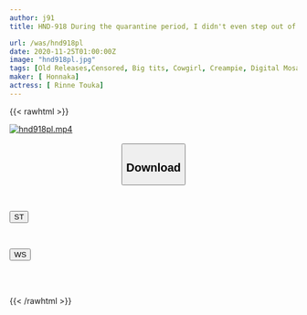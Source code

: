 ```yaml
---
author: j91
title: HND-918 During the quarantine period, I didn't even step out of my house... My big-breasted female boss made me a wet slut and had sex with her in creampies over and over again. Touka Rinne

url: /was/hnd918pl
date: 2020-11-25T01:00:00Z
image: "hnd918pl.jpg"
tags: [Old Releases,Censored, Big tits, Cowgirl, Creampie, Digital Mosaic, Handjob, Slut, Solowork]
maker: [ Honnaka]
actress: [ Rinne Touka]
---
```



{{< rawhtml >}}

<div class="video" data-videoid="4mr6paJl63iKjrD">
    <a href="javascript:;">
        <img src="/was/hnd918pl/hnd918pl.jpg" width="WIDTH" height="HEIGHT" alt="hnd918pl.mp4" loading="lazy">
    </a>
</div>

<script type="text/javascript" src="https://j91.asia/asset/on-demand-st.js"></script>

<br>
  <link rel="stylesheet" href="https://j91.asia/asset/bs5.css">
  
  <center>
  <button class="btn btn-primary" type="button" data-bs-toggle="collapse" data-bs-target=".multi-collapse" aria-expanded="false" aria-controls="multiCollapseExample1 multiCollapseExample2"><h2>Download</h2></button></center>
</p>
<div class="row">
  <div class="col">
    <div class="collapse multi-collapse" id="multiCollapseExample1">
      <div class="card card-body">
	      	      <br>
<div class="buttons">  
<p><a href="https://streamtape.to/v/4mr6paJl63iKjrD" target="_blank"><button class="btn-hover color-3"><i class="fa fa-download"></i> ST</button></a></p></div>
    </div>
  </div>
</div>
  <div class="col">
    <div class="collapse multi-collapse" id="multiCollapseExample2">
      <div class="card card-body">
	      <br>
<div class="buttons">
<p><a href="https://wolfstream.tv/o0ocoxbprhxu" target="_blank"><button class="btn-hover color-8"><i class="fa fa-download"></i> WS</button></a></p></div>
<br><br>
      </div>
    </div>
  </div>
</div>

{{< /rawhtml >}}